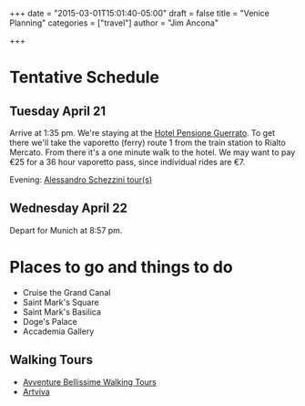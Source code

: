 +++
date = "2015-03-01T15:01:40-05:00"
draft = false
title = "Venice Planning"
categories = ["travel"]
author = "Jim Ancona"

+++
# Tentative Schedule
## Tuesday April 21

Arrive at 1:35 pm. We're staying at the
[Hotel Pensione Guerrato](http://www.pensioneguerrato.it/).
To get there we'll take the vaporetto (ferry) route 1 from the train
station to Rialto Mercato. From there it's a one minute walk to the
hotel. We may want to pay €25 for a 36 hour vaporetto pass, since
individual rides are €7.

Evening: [Alessandro Schezzini tour(s)](http://www.schezzini.it/index.php/features)

## Wednesday April 22

Depart for Munich at 8:57 pm.


# Places to go and things to do
* Cruise the Grand Canal
* Saint Mark's Square
* Saint Mark's Basilica
* Doge's Palace
* Accademia Gallery

## Walking Tours
* [Avventure Bellissime Walking Tours](http://tours-italy.com/venice-tours/walking-tours/)
* [Artviva](http://www.italy.artviva.com/tours_category/6/venice_tours)

